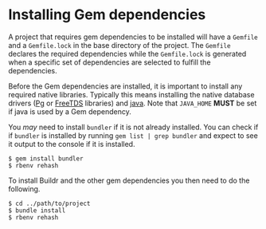 # Installing Gem dependencies

A project that requires gem dependencies to be installed will have a `Gemfile` and a `Gemfile.lock` in the base
directory of the project. The `Gemfile` declares the required dependencies while the `Gemfile.lock` is
generated when a specific set of dependencies are selected to fulfill the dependencies.

Before the Gem dependencies are installed, it is important to install any required native libraries.
Typically this means installing the native database drivers ([Pg](InstallPg.md) or [FreeTDS](InstallFreeTDS.md)
libraries) and [java](InstallJava.md). Note that `JAVA_HOME` **MUST** be set if java is used by a Gem dependency.

You _may_ need to install `bundler` if it is not already installed. You can check if if `bundler` is installed by running `gem list | grep bundler` and expect to see it output to the console if it is installed.

    $ gem install bundler
    $ rbenv rehash

To install Buildr and the other gem dependencies you then need to do the following.

    $ cd ../path/to/project
    $ bundle install
    $ rbenv rehash
